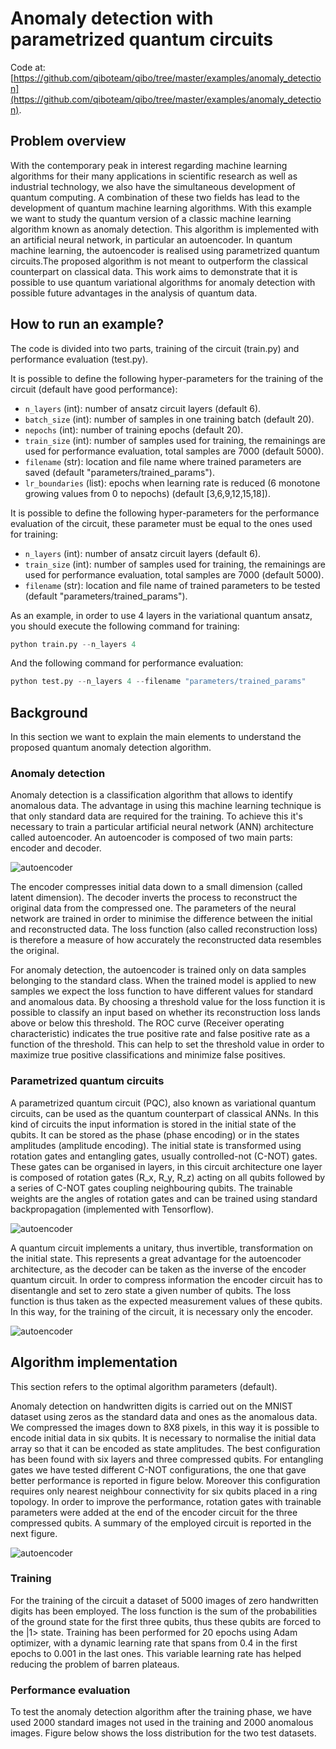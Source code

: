 # Anomaly detection with parametrized quantum circuits

Code at: [https://github.com/qiboteam/qibo/tree/master/examples/anomaly_detection](https://github.com/qiboteam/qibo/tree/master/examples/anomaly_detection).

## Problem overview

With the contemporary peak in interest regarding machine learning algorithms for their many applications in scientific research as well as industrial technology, we also have the simultaneous development of quantum computing. A combination of these two fields has lead to the development of quantum machine learning algorithms.
With this example we want to study the quantum version of a classic machine learning algorithm known as anomaly detection. This algorithm is implemented with an artificial neural network, in particular an autoencoder. In quantum machine learning, the autoencoder is realised using parametrized quantum circuits.The proposed algorithm is not meant to outperform the classical counterpart on classical data. This work aims to demonstrate that it is possible to use quantum variational algorithms for anomaly detection with possible future advantages in the analysis of quantum data.

## How to run an example?

The code is divided into two parts, training of the circuit (train.py) and performance evaluation (test.py).

It is possible to define the following hyper-parameters for the training of the circuit (default have good performance):
- `n_layers` (int): number of ansatz circuit layers (default 6).
- `batch_size` (int): number of samples in one training batch (default 20).
- `nepochs` (int): number of training epochs (default 20).
- `train_size` (int): number of samples used for training, the remainings are used for performance evaluation, total samples are 7000 (default 5000).
- `filename` (str): location and file name where trained parameters are saved (default "parameters/trained_params").
- `lr_boundaries` (list): epochs when learning rate is reduced (6 monotone growing values from 0 to nepochs) (default [3,6,9,12,15,18]).

It is possible to define the following hyper-parameters for the performance evaluation of the circuit, these parameter must be equal to the ones used for training:
- `n_layers` (int): number of ansatz circuit layers (default 6).
- `train_size` (int): number of samples used for training, the remainings are used for performance evaluation, total samples are 7000 (default 5000).
- `filename` (str): location and file name of trained parameters to be tested (default "parameters/trained_params").

As an example, in order to use 4 layers in the variational quantum ansatz, you should execute the following command for training:

```python
python train.py --n_layers 4
```
And the following command for performance evaluation:

```python
python test.py --n_layers 4 --filename "parameters/trained_params"
```

## Background

In this section we want to explain the main elements to understand the proposed quantum anomaly detection algorithm.

### Anomaly detection

Anomaly detection is a classification algorithm that allows to identify anomalous data. The advantage in using this machine learning technique is that only standard data are required for the training.
To achieve this it's necessary to train a particular artificial neural network (ANN) architecture called autoencoder. An autoencoder is composed of two main parts: encoder and decoder.

![autoencoder](images/autoencoder.png)

The encoder compresses initial data down to a small dimension (called latent dimension). The decoder inverts the process to reconstruct the original data from the compressed one. The parameters of the neural network are trained in order to minimise the difference between the initial and reconstructed data. The loss function (also called reconstruction loss) is therefore a measure of how accurately the reconstructed data resembles the original.

For anomaly detection, the autoencoder is trained only on data samples belonging to the standard class. When the trained model is applied to new samples we expect the loss function to have different values for standard and anomalous data.
By choosing a threshold value for the loss function it is possible to classify an input based on whether its reconstruction loss lands above or below this threshold. The ROC curve (Receiver operating characteristic) indicates the true positive rate and false positive rate as a function of the threshold. This can help to set the threshold value in order to maximize true positive classifications and minimize false positives.

### Parametrized quantum circuits

A parametrized quantum circuit (PQC), also known as variational quantum circuits, can be used as the quantum counterpart of classical ANNs. In this kind of circuits the input information is stored in the initial state of the qubits. It can be stored as the phase (phase encoding) or in the states amplitudes (amplitude encoding). The initial state is transformed using rotation gates and entangling gates, usually controlled-not (C-NOT) gates. These gates can be organised in layers, in this circuit architecture one layer is composed of rotation gates (R_x, R_y, R_z) acting on all qubits followed by a series of C-NOT gates coupling neighbouring qubits. The trainable weights are the angles of rotation gates and can be trained using standard backpropagation (implemented with Tensorflow).

![autoencoder](images/autoencoder.png)

A quantum circuit implements a unitary, thus invertible, transformation on the initial state. This represents a great advantage for the autoencoder architecture, as the decoder can be taken as the inverse of the encoder quantum circuit. In order to compress information the encoder circuit has to disentangle and set to zero state a given number of qubits. The loss function is thus taken as the expected measurement values of these qubits. In this way, for the training of the circuit, it is necessary only the encoder.

![autoencoder](images/autoencoder.png)

## Algorithm implementation

This section refers to the optimal algorithm parameters (default).

Anomaly detection on handwritten digits is carried out on the MNIST dataset using zeros as the standard data and ones as the anomalous data. We compressed the images down to 8X8 pixels, in this way it is possible to encode initial data in six qubits. It is necessary to normalise the initial data array so that it can be encoded as state amplitudes.
The best configuration has been found with six layers and three compressed qubits. For entangling gates we have tested different C-NOT configurations, the one that gave better performance is reported in figure below.
Moreover this configuration requires only nearest neighbour connectivity for six qubits placed in a ring topology. In order to improve the performance, rotation gates with trainable parameters were added at the end of the encoder circuit for the three compressed qubits. A summary of the employed circuit is reported in the next figure.

![autoencoder](images/autoencoder.png)

### Training

For the training of the circuit a dataset of 5000 images of zero handwritten digits has been employed. The loss function is the sum of the probabilities of the ground state for the first three qubits, thus these qubits are forced to the |1> state.
Training has been performed for 20 epochs using Adam optimizer, with a dynamic learning rate that spans from 0.4 in the first epochs to 0.001 in the last ones. This variable learning rate has helped reducing the problem of barren plateaus.

### Performance evaluation

To test the anomaly detection algorithm after the training phase, we have used 2000 standard images not used in the training and 2000 anomalous images. Figure below shows the loss distribution for the two test datasets.

